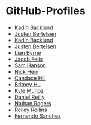 # GitHub-Profiles
* [Kadin Backlund]()
* [Justen Bertelsen](https://github.com/TheJus10)
* [Kadin Backlund](https://github.com/Kadin-Backlund)
* [Justen Bertelsen]()
* [Lian Byrne]()
* [Jacob Felix]()
* [Sam Hanson]()
* [Nick Hein]()
* [Candace Hill]()
* [Britney Hu](https://github.com/britneyhu0121)
* [Kyle Munoz]()
* [Daniel Reilly]()
* [Nathan Rogers]()
* [Reiley Rollins]()
* [Fernando Sanchez]()
